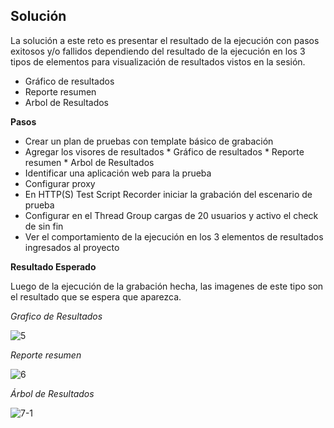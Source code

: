 ## Solución
  
La solución a este reto es presentar el resultado de la ejecución con pasos exitosos y/o fallidos dependiendo del resultado de la ejecución en los 3 tipos de elementos para visualización de resultados vistos en la sesión.

* Gráfico de resultados 
* Reporte resumen 
* Arbol de Resultados

**Pasos**

- Crear un plan de pruebas con template básico de grabación
- Agregar los visores de resultados * Gráfico de resultados * Reporte resumen * Arbol de Resultados
- Identificar una aplicación web para la prueba
- Configurar proxy
- En HTTP(S) Test Script Recorder iniciar la grabación del escenario de prueba
- Configurar en el Thread Group cargas de 20 usuarios y activo el check de sin fin
- Ver el comportamiento de la ejecución en los 3 elementos de resultados ingresados al proyecto

**Resultado Esperado**

Luego de la ejecución de la grabación hecha, las imagenes de este tipo son el resultado que se espera que aparezca.

*Grafico de Resultados*

![5](https://user-images.githubusercontent.com/22419786/156090757-6060d36e-9101-485a-9e05-d78a82920c1c.PNG)


*Reporte resumen*

![6](https://user-images.githubusercontent.com/22419786/156090782-617c0e6d-d2cf-4305-9e24-1b950b716c5c.PNG)



*Árbol de Resultados*

![7-1](https://user-images.githubusercontent.com/22419786/156090802-534dd372-41ca-44bb-ac37-5f6f516c15f3.PNG)


